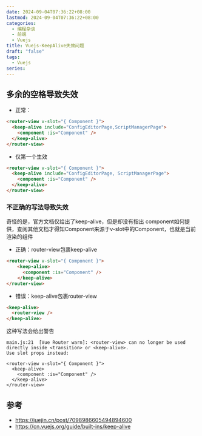 ```yaml
---
date: 2024-09-04T07:36:22+08:00
lastmod: 2024-09-04T07:36:22+08:00
categories:
  - 编程杂谈
  - 前端
  - Vuejs
title: Vuejs-KeepAlive失效问题
draft: "false"
tags:
  - Vuejs
series:
---
```

## 多余的空格导致失效

- 正常：
```html
<router-view v-slot="{ Component }">
  <keep-alive include="ConfigEditorPage,ScriptManagerPage">
	<component :is="Component" />
  </keep-alive>
</router-view>
```
- 仅第一个生效
```html
<router-view v-slot="{ Component }">
  <keep-alive include="ConfigEditorPage, ScriptManagerPage">
	<component :is="Component" />
  </keep-alive>
</router-view>
```

### 不正确的写法导致失效
奇怪的是，官方文档仅给出了keep-alive，但是却没有指出 component如何提供，查阅其他文档才得知Component来源于v-slot中的Component，也就是当前渲染的组件
- 正确：router-view包裹keep-alive
```html
<router-view v-slot="{ Component }">
	<keep-alive>
	  <component :is="Component" />
	</keep-alive>
</router-view>
```
- 错误：keep-alive包裹router-view
```html
<keep-alive>
  <router-view />
</keep-alive>
```

这种写法会给出警告
```
main.js:21  [Vue Router warn]: <router-view> can no longer be used directly inside <transition> or <keep-alive>.
Use slot props instead:

<router-view v-slot="{ Component }">
  <keep-alive>
    <component :is="Component" />
  </keep-alive>
</router-view>
```


## 参考
- https://juejin.cn/post/7098986605494894600 
- https://cn.vuejs.org/guide/built-ins/keep-alive